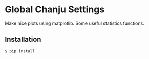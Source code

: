 Global Chanju Settings
======================

Make nice plots using matplotlib.
Some useful statistics functions.

Installation
------------
```$ pip install .```
